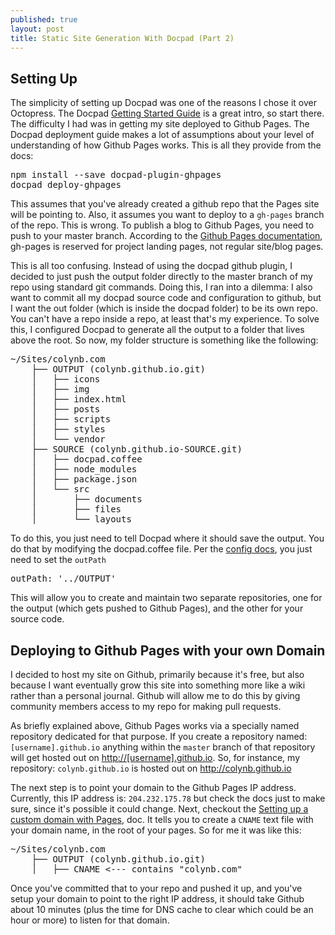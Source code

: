 ```yaml
---
published: true
layout: post
title: Static Site Generation With Docpad (Part 2)
---
```


<h2>Setting Up</h2>

<p>The simplicity of setting up Docpad was one of the reasons I chose it over Octopress. The Docpad <a href="http://docpad.org/docs/intro">Getting Started Guide</a> is a great intro, so start there. The difficulty I had was in getting my site deployed to Github Pages. The Docpad deployment guide makes a lot of assumptions about your level of understanding of how Github Pages works. This is all they provide from the docs:</p>

<pre>
npm install --save docpad-plugin-ghpages
docpad deploy-ghpages
</pre>

<p>This assumes that you&#39;ve already created a github repo that the Pages site will be pointing to. Also, it assumes you want to deploy to a <code>gh-pages</code> branch of the repo. This is wrong. To publish a blog to Github Pages, you need to push to your master branch. According to the <a href="https://help.github.com/articles/user-organization-and-project-pages">Github Pages documentation</a>, gh-pages is reserved for project landing pages, not regular site/blog pages.</p>
<p>This is all too confusing. Instead of using the docpad github plugin, I decided to just push the output folder directly to the master branch of my repo using standard git commands. Doing this, I ran into a dilemma: I also want to commit all my docpad source code and configuration to github, but I want the out folder (which is inside the docpad folder) to be its own repo. You can&#39;t have a repo inside a repo, at least that&#39;s my experience. To solve this, I configured Docpad to generate all the output to a folder that lives above the root. So now, my folder structure is something like the following:</p>
<pre>
~/Sites/colynb.com
    ├── OUTPUT (colynb.github.io.git)
    │   ├── icons
    │   ├── img
    │   ├── index.html
    │   ├── posts
    │   ├── scripts
    │   ├── styles
    │   └── vendor
    ├── SOURCE (colynb.github.io-SOURCE.git)
    │   ├── docpad.coffee
    │   ├── node_modules
    │   ├── package.json
    │   └── src
    │       ├── documents
    │       ├── files
    │       └── layouts
</pre>

<p>To do this, you just need to tell Docpad where it should save the output. You do that by modifying the docpad.coffee file. Per the <a href="http://docpad.org/docs/config#available-configuration">config docs</a>, you just need to set the <code>outPath</code></p>
<pre>
outPath: '../OUTPUT'
</pre>

<p>This will allow you to create and maintain two separate repositories, one for the output (which gets pushed to Github Pages), and the other for your source code.</p>
<h2>Deploying to Github Pages with your own Domain</h2>

<p>I decided to host my site on Github, primarily because it&#39;s free, but also because I want eventually grow this site into something more like a wiki rather than a personal journal. Github will allow me to do this by giving community members access to my repo for making pull requests.</p>
<p>As briefly explained above, Github Pages works via a specially named repository dedicated for that purpose. If you create a repository named: <code>[username].github.io</code> anything within the <code>master</code> branch of that repository will get hosted out on <a href="http://[username].github.io">http://[username].github.io</a>. So, for instance, my repository: <code>colynb.github.io</code> is hosted out on <a href="http://colynb.github.io">http://colynb.github.io</a></p>
<p>The next step is to point your domain to the Github Pages IP address. Currently, this IP address is: <code>204.232.175.78</code> but check the docs just to make sure, since it&#39;s possible it could change. Next, checkout the <a href="https://help.github.com/articles/setting-up-a-custom-domain-with-pages">Setting up a custom domain with Pages</a>, doc. It tells you to create a <code>CNAME</code> text file with your domain name, in the root of your pages. So for me it was like this:</p>
<pre>
~/Sites/colynb.com
    ├── OUTPUT (colynb.github.io.git)
    │   ├── CNAME <--- contains "colynb.com"
</pre>

<p>Once you&#39;ve committed that to your repo and pushed it up, and you&#39;ve setup your domain to point to the right IP address, it should take Github about 10 minutes (plus the time for DNS cache to clear which could be an hour or more) to listen for that domain.</p>
</div>